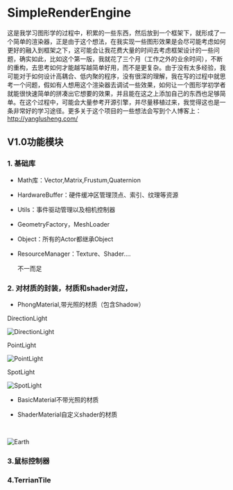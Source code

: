 # SimpleRenderEngine
​	这是我学习图形学的过程中，积累的一些东西，然后放到一个框架下，就形成了一个简单的渲染器，正是由于这个想法，在我实现一些图形效果是会尽可能考虑如何更好的融入到框架之下，这可能会让我花费大量的时间去考虑框架设计的一些问题，确实如此，比如这个第一版，我就花了三个月（工作之外的业余时间），不断的重构，去思考如何才能越写越简单好用，而不是更复杂。由于没有太多经验，我可能对于如何设计高耦合、低内聚的程序，没有很深的理解，我在写的过程中就思考一个问题，假如有人想用这个渲染器去调试一些效果，如何让一个图形学初学者就能很快速简单的拼凑出它想要的效果，并且能在这之上添加自己的东西也足够简单。在这个过程中，可能会大量参考开源引擎，并尽量移植过来，我觉得这也是一条非常好的学习途径。更多关于这个项目的一些想法会写到个人博客上：http://yanglusheng.com/

## V1.0功能模块



###  1. 基础库

- Math库：Vector,Matrix,Frustum,Quaternion

- HardwareBuffer：硬件缓冲区管理顶点、索引、纹理等资源

- Utils：事件驱动管理以及相机控制器

- GeometryFactory，MeshLoader

- Object：所有的Actor都继承Object

- ResourceManager：Texture、Shader....

  不一而足

### 2. 对材质的封装，材质和shader对应，

- PhongMaterial,带光照的材质（包含Shadow）

DirectionLight

![DirectionLight](http://ovi6hpv55.bkt.clouddn.com/Light_ShadowMap.png)

PointLight

![PointLight](http://ovi6hpv55.bkt.clouddn.com/point.png)

SpotLight

![SpotLight](http://ovi6hpv55.bkt.clouddn.com/spot.png)



- BasicMaterial不带光照的材质

- ShaderMaterial自定义shader的材质

  ​

![Earth](http://ovi6hpv55.bkt.clouddn.com/earth.png)

### 3.鼠标控制器 



###  4.TerrianTile







